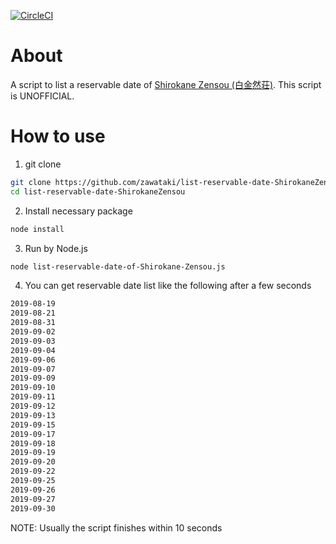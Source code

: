 [![CircleCI](https://circleci.com/gh/zawataki/list-reservable-date-ShirokaneZensou.svg?style=svg)](https://circleci.com/gh/zawataki/list-reservable-date-ShirokaneZensou)

# About
A script to list a reservable date of [Shirokane Zensou (白金然荘)](https://www.tender-house.jp/restaurant/shirokane-zensou.html).
This script is UNOFFICIAL.

# How to use
1. git clone
```bash
git clone https://github.com/zawataki/list-reservable-date-ShirokaneZensou.git
cd list-reservable-date-ShirokaneZensou
```

2. Install necessary package
```bash
node install
```

3. Run by Node.js
```bash
node list-reservable-date-of-Shirokane-Zensou.js
```

4. You can get reservable date list like the following after a few seconds
```bash
2019-08-19
2019-08-21
2019-08-31
2019-09-02
2019-09-03
2019-09-04
2019-09-06
2019-09-07
2019-09-09
2019-09-10
2019-09-11
2019-09-12
2019-09-13
2019-09-15
2019-09-17
2019-09-18
2019-09-19
2019-09-20
2019-09-22
2019-09-25
2019-09-26
2019-09-27
2019-09-30
```
NOTE: Usually the script finishes within 10 seconds
